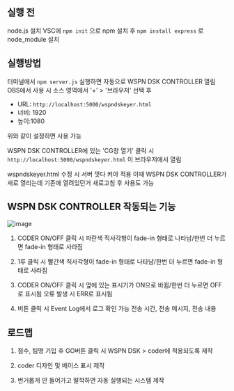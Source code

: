 ## 실행 전
node.js 설치
VSC에 ``` npm init ``` 으로 npm 설치 후 ``` npm install express ``` 로  node_module 설치

## 실행방법

터미널에서 ``` npm server.js ``` 실행하면 자동으로 WSPN DSK CONTROLLER 열림
OBS에서 사용 시 소스 영역에서 '+' > '브라우저' 선택 후 

- URL: ``` http://localhost:5000/wspndskeyer.html ```
- 너비: 1920
- 높이:1080

위와 같이 설정하면 사용 가능

WSPN DSK CONTROLLER에 있는 'CG창 열기' 클릭 시 ``` http://localhost:5000/wspndskeyer.html ``` 이 브라우저에서 열림

wspndskeyer.html 수정 시 서버 껏다 켜야 적용
이때 WSPN DSK CONTROLLER가 새로 열리는데 기존에 열려있던거 새로고침 후 사용도 가능

## WSPN DSK CONTROLLER 작동되는 기능
![image](https://github.com/user-attachments/assets/2765c470-05bb-4a3a-b3d1-851253eeb4b3)

1. CODER ON/OFF 클릭 시 파란색 직사각형이 fade-in 형태로 나타남/한번 더 누르면 fade-in 형태로 사라짐
2. 1루 클릭 시 빨간색 직사각형이 fade-in 형태로 나타남/한번 더 누르면 fade-in 형태로 사라짐

3. CODER ON/OFF 클릭 시 옆에 있는 표시기가 ON으로 바뀜/한번 더 누르면 OFF로 표시됨
   오류 발생 시 ERR로 표시됨
4. 버튼 클릭 시 Event Log에서 로그 확인 가능
   전송 시간, 전송 메시지, 전송 내용

## 로드맵
1. 점수, 팀명 기입 후 GO버튼 클릭 시 WSPN DSK > coder에 적용되도록 제작
2. coder 디자인 및 베이스 표시 제작

3. 번거롭게 안 들어가고 딸깍하면 자동 실행되는 시스템 제작
